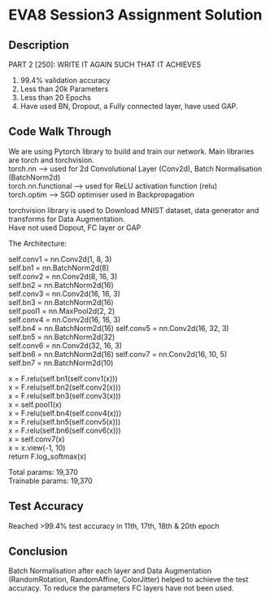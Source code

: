 # EVA8 Session3 Assignment Solution

## Description
PART 2 [250]: WRITE IT AGAIN SUCH THAT IT ACHIEVES
1. 99.4% validation accuracy
2. Less than 20k Parameters
3. Less than 20 Epochs
4. Have used BN, Dropout, a Fully connected layer, have used GAP. 

## Code Walk Through
We are using Pytorch library to build and train our network. Main libraries are torch and torchvision.  
torch.nn --> used for 2d Convolutional Layer (Conv2d), Batch Normalisation (BatchNorm2d)  
torch.nn.functional --> used for ReLU activation function (relu)  
torch.optim --> SGD optimiser used in Backpropagation  

torchvision library is used to Download MNIST dataset, data generator and transforms for Data Augmentation.  
Have not used Dopout, FC layer or GAP

The Architecture:  

self.conv1 = nn.Conv2d(1, 8, 3)      
self.bn1   = nn.BatchNorm2d(8)  
self.conv2 = nn.Conv2d(8, 16, 3)  
self.bn2   = nn.BatchNorm2d(16)  
self.conv3 = nn.Conv2d(16, 16, 3)  
self.bn3   = nn.BatchNorm2d(16)  
self.pool1 = nn.MaxPool2d(2, 2)      
self.conv4 = nn.Conv2d(16, 16, 3)   
self.bn4   = nn.BatchNorm2d(16)
self.conv5 = nn.Conv2d(16, 32, 3)   
self.bn5   = nn.BatchNorm2d(32)  
self.conv6 = nn.Conv2d(32, 16, 3)    
self.bn6   = nn.BatchNorm2d(16)
self.conv7 = nn.Conv2d(16, 10, 5)   
self.bn7   = nn.BatchNorm2d(10)  
    
x = F.relu(self.bn1(self.conv1(x)))  
x = F.relu(self.bn2(self.conv2(x)))  
x = F.relu(self.bn3(self.conv3(x)))    
x = self.pool1(x)  
x = F.relu(self.bn4(self.conv4(x)))   
x = F.relu(self.bn5(self.conv5(x)))   
x = F.relu(self.bn6(self.conv6(x)))   
x = self.conv7(x)   
x = x.view(-1, 10)    
return F.log_softmax(x)   

Total params: 19,370  
Trainable params: 19,370

## Test Accuracy
Reached >99.4% test accuracy in 11th, 17th, 18th & 20th epoch

## Conclusion
Batch Normalisation after each layer and Data Augmentation (RandomRotation, RandomAffine, ColorJitter) helped to achieve the test accuracy. To reduce the parameters FC layers have not been used.
